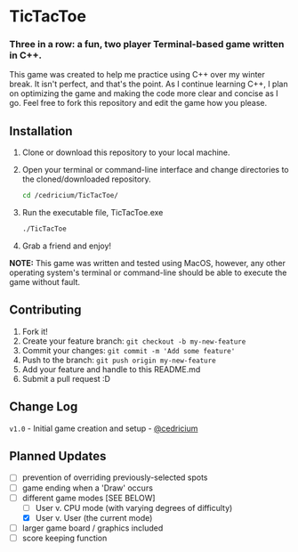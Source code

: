 # TicTacToe
### Three in a row: a fun, two player Terminal-based game written in C++.

This game was created to help me practice using C++ over my winter break. It isn't perfect, and that's the point. As I continue learning C++, I plan on optimizing the game and making the code more clear and concise as I go. Feel free to fork this repository and edit the game how you please.

## Installation
1. Clone or download this repository to your local machine.
2. Open your terminal or command-line interface and change directories to the cloned/downloaded repository.

    ```Bash
    cd /cedricium/TicTacToe/
    ```

3. Run the executable file, TicTacToe.exe

    ```Bash
    ./TicTacToe
    ```
    
4. Grab a friend and enjoy!

**NOTE:** This game was written and tested using MacOS, however, any other operating system's terminal or command-line should be able to execute the game without fault.

## Contributing
1. Fork it!
2. Create your feature branch: `git checkout -b my-new-feature`
3. Commit your changes: `git commit -m 'Add some feature'`
4. Push to the branch: `git push origin my-new-feature`
5. Add your feature and handle to this README.md
6. Submit a pull request :D

## Change Log
`v1.0` - Initial game creation and setup - [@cedricium](github.com/cedricium/)

## Planned Updates
- [ ] prevention of overriding previously-selected spots
- [ ] game ending when a 'Draw' occurs
- [ ] different game modes [SEE BELOW]
  - [ ] User v. CPU mode (with varying degrees of difficulty)
  - [x] User v. User (the current mode)
- [ ] larger game board / graphics included
- [ ] score keeping function
